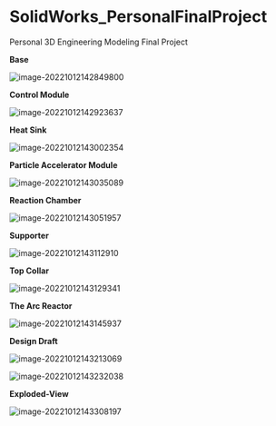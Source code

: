 # SolidWorks_PersonalFinalProject
 Personal 3D Engineering Modeling Final Project

**Base**

![image-20221012142849800](C:\Users\Louis\AppData\Roaming\Typora\typora-user-images\image-20221012142849800.png)

**Control Module**

![image-20221012142923637](C:\Users\Louis\AppData\Roaming\Typora\typora-user-images\image-20221012142923637.png)

**Heat Sink**

![image-20221012143002354](C:\Users\Louis\AppData\Roaming\Typora\typora-user-images\image-20221012143002354.png)

**Particle Accelerator Module**

![image-20221012143035089](C:\Users\Louis\AppData\Roaming\Typora\typora-user-images\image-20221012143035089.png)

**Reaction Chamber**

![image-20221012143051957](C:\Users\Louis\AppData\Roaming\Typora\typora-user-images\image-20221012143051957.png)

**Supporter**

![image-20221012143112910](C:\Users\Louis\AppData\Roaming\Typora\typora-user-images\image-20221012143112910.png)

**Top Collar**

![image-20221012143129341](C:\Users\Louis\AppData\Roaming\Typora\typora-user-images\image-20221012143129341.png)

**The Arc Reactor**

![image-20221012143145937](C:\Users\Louis\AppData\Roaming\Typora\typora-user-images\image-20221012143145937.png)

**Design Draft**

![image-20221012143213069](C:\Users\Louis\AppData\Roaming\Typora\typora-user-images\image-20221012143213069.png)

![image-20221012143232038](C:\Users\Louis\AppData\Roaming\Typora\typora-user-images\image-20221012143232038.png)

**Exploded-View**

![image-20221012143308197](C:\Users\Louis\AppData\Roaming\Typora\typora-user-images\image-20221012143308197.png)
